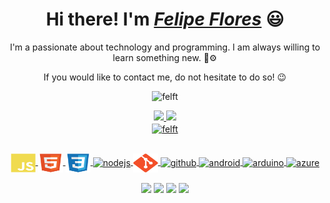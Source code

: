 <div>
  <h1 align="center">Hi there! I'm  <a href="https://www.linkedin.com/in/felipe-florest/"><i>Felipe Flores</i></a> 😃️</h1>
  <p align="center">I'm a passionate about technology and programming. I am always willing to learn something new. <span> 🧑⚙️ </span>
  </a><br>
  <p align="center">If you would like to contact me, do not hesitate to do so! 😉️</h2>
</div>

<div align="center">
 <p align="center" href="https://github.com/felft"> <img src="https://komarev.com/ghpvc/?username=felft&label=Profile%20views&color=0e75b6&style=flat&color=green" alt="felft" /> </p>
</div>

<div align ="center">
  <a href="https://github.com/felft">
    <img height="150em" src="https://github-readme-stats.vercel.app/api?username=felft&count_private=true&include_all_commits=true&show_icons=true&theme=dark&hide_border=false&show_owner=true"/>
    <img height="150em" src="https://github-readme-stats.vercel.app/api/top-langs/?username=felft&theme=dark&hide_border=false&&layout=compact"/>
  </a>
</div>

<div align="center">
   <a href="https://github.com/felft">
     <img height="150em" align="center" src="https://github-readme-streak-stats.herokuapp.com/?user=felft&theme=dark" alt="felft" /></p></p>
 </div>

<div align="center" valign="top"><br>
 <!-- 
 <img align="center" alt="React" height="30" width="40" src="https://raw.githubusercontent.com/devicons/devicon/master/icons/react/react-original.svg">
  <img align="center" alt="Redux" height="30" width="40" src="https://raw.githubusercontent.com/devicons/devicon/master/icons/redux/redux-original.svg">
-->  
  <img align="center" alt="Js" height="30" width="40" src="https://raw.githubusercontent.com/devicons/devicon/master/icons/javascript/javascript-plain.svg">
  <!-- <img align="center" alt="Js" height="30" width="40" src="https://raw.githubusercontent.com/devicons/devicon/master/icons/typescript/typescript-plain.svg"> -->
  <img align="center" alt="HTML" height="30" width="40" src="https://raw.githubusercontent.com/devicons/devicon/master/icons/html5/html5-original.svg">
  <img align="center" alt="CSS" height="30" width="40" src="https://raw.githubusercontent.com/devicons/devicon/master/icons/css3/css3-original.svg">
  <img align="center" alt="nodejs" height="30" width="40" src="https://cdn.worldvectorlogo.com/logos/nodejs-icon.svg">
  <!--<img align="center" alt="Wa-Jest" height="30" width="40" src="https://cdn.jsdelivr.net/gh/devicons/devicon/icons/jest/jest-plain.svg"> -->
  <img align="center" alt="git" height="30" width="40" src="https://raw.githubusercontent.com/devicons/devicon/master/icons/git/git-original.svg">
  <img align="center" alt="github" height="35" width="35" src="https://cdn.iconscout.com/icon/free/png-512/github-153-675523.png">
<!--   <img align="center" alt="github" height="30" width="40" src="https://raw.githubusercontent.com/devicons/devicon/master/icons/github/github-original.svg"> 
  <img align="center" alt="linux" height="30" width="40" src="https://raw.githubusercontent.com/devicons/devicon/master/icons/linux/linux-original.svg"> -->
  <img align="center" alt="android" width="40" height="30" src="https://cdn.freebiesupply.com/logos/thumbs/2x/android-logo.png" />
  <img align="center" alt="arduino" width="40" height="30" src="https://cdn.worldvectorlogo.com/logos/arduino-1.svg"/>
  <img align="center" alt="azure" width="40" height="30" src="https://www.vectorlogo.zone/logos/microsoft_azure/microsoft_azure-icon.svg" />
</div><br>

<div align="center">
  <a href="https://www.instagram.com/felipeflorests/" target="_blank"><img src="https://img.shields.io/badge/-Instagram-%23E4405F?style=for-the-badge&logo=instagram&logoColor=white" target="_blank"></a>
  <a href="https://www.linkedin.com/in/felipe-florest/" target="_blank"><img src="https://img.shields.io/badge/-LinkedIn-%230077B5?style=for-the-badge&logo=linkedin&logoColor=white" target="_blank"></a> 
  <a href="mailto:felfts@gmail.com"><img src="https://img.shields.io/badge/-Gmail-%23333?style=for-the-badge&logo=gmail&logoColor=white" target="_blank"></a>
  <a href="https://twitter.com/FelipeFloresT"><img src="https://img.shields.io/badge/-Twitter-%08a0e9?style=for-the-badge&logo=twitter&logoColor=white" target="_blank"></a>
</div>



<!--

## Hi there 👋


<p align="left"> <img src="https://komarev.com/ghpvc/?username=felft&label=Profile%20views&color=0e75b6&style=flat&color=green" alt="felft" /> </p>


Para cuando tengas mejores estadisticas
<p align="left"> <a href="https://github.com/ryo-ma/github-profile-trophy"><img src="https://github-profile-trophy.vercel.app/?username=felft" alt="felft" /></a> </p>
<p align="left"> <a href="https://twitter.com/FelipeFloresT" target="blank"><img src="https://img.shields.io/twitter/follow/felft?logo=twitter&style=for-the-badge" alt="FelipeFloresT" /></a> </p>




- 🔭 I’m currently working on checking Python code
- 🌱 I’m currently learning a little of everything
- 🤔 I’m looking for help with managing my time
- 💬 Ask me about something that I might not know
- 😄 Pronouns: he/him
- ⚡ Fun fact: I'm not an expert playing any games

### 📫 Connect with me:

[<img align="left" alt="Felipe Flores | LinkedIn" width="40px" src="https://quivervision.com/images/linkedin_square_color-512.png" />](https://www.linkedin.com/in/felipe-florest)
[<img align="left" alt="Felipe Flores | Twitter" width="40px" src="https://logodownload.org/wp-content/uploads/2014/09/twitter-logo-3.png" />](https://twitter.com/FelipeFloresT)
[<img align="left" alt="Felipe Flores | Instagram" width="42px" src="http://assets.stickpng.com/images/580b57fcd9996e24bc43c521.png" />](https://www.instagram.com/felipeflorests/) 

<br />
<br />

<h3 align="left">💻Languages and Tools:</h3>
<p align="left"> <a href="https://developer.android.com" target="_blank" rel="noreferrer"> <img src="https://raw.githubusercontent.com/devicons/devicon/master/icons/android/android-original-wordmark.svg" alt="android" width="40" height="40"/> </a> <a href="https://www.arduino.cc/" target="_blank" rel="noreferrer"> <img src="https://cdn.worldvectorlogo.com/logos/arduino-1.svg" alt="arduino" width="40" height="40"/> </a> <a href="https://azure.microsoft.com/en-in/" target="_blank" rel="noreferrer"><img src="https://www.vectorlogo.zone/logos/microsoft_azure/microsoft_azure-icon.svg" alt="azure" width="40" height="40"/> </a> <a href="https://www.cprogramming.com/" target="_blank" rel="noreferrer">

 <img src="https://raw.githubusercontent.com/devicons/devicon/master/icons/c/c-original.svg" alt="c" width="40" height="40"/> </a> <a href="https://www.w3schools.com/cpp/" target="_blank" rel="noreferrer"> <img src="https://raw.githubusercontent.com/devicons/devicon/master/icons/cplusplus/cplusplus-original.svg" alt="cplusplus" width="40" height="40"/> </a> <a href="https://www.w3schools.com/cs/" target="_blank" rel="noreferrer"> <img src="https://raw.githubusercontent.com/devicons/devicon/master/icons/csharp/csharp-original.svg" alt="csharp" width="40" height="40"/> </a> <a href="https://www.w3schools.com/css/" target="_blank" rel="noreferrer"> <img src="https://raw.githubusercontent.com/devicons/devicon/master/icons/css3/css3-original-wordmark.svg" alt="css3" width="40" height="40"/> </a> <a href="https://www.djangoproject.com/" target="_blank" rel="noreferrer"> <img src="https://raw.githubusercontent.com/devicons/devicon/master/icons/django/django-original.svg" alt="django" width="40" height="40"/> </a> <a href="https://dotnet.microsoft.com/" target="_blank" rel="noreferrer"> <img src="https://raw.githubusercontent.com/devicons/devicon/master/icons/dot-net/dot-net-original-wordmark.svg" alt="dotnet" width="40" height="40"/> </a> <a href="https://firebase.google.com/" target="_blank" rel="noreferrer"> <img src="https://www.vectorlogo.zone/logos/firebase/firebase-icon.svg" alt="firebase" width="40" height="40"/> </a> <a href="https://flutter.dev" target="_blank" rel="noreferrer"> <img src="https://www.vectorlogo.zone/logos/flutterio/flutterio-icon.svg" alt="flutter" width="40" height="40"/> </a> <a href="https://git-scm.com/" target="_blank" rel="noreferrer"> <img src="https://www.vectorlogo.zone/logos/git-scm/git-scm-icon.svg" alt="git" width="40" height="40"/> </a> <a href="https://www.w3.org/html/" target="_blank" rel="noreferrer"> <img src="https://raw.githubusercontent.com/devicons/devicon/master/icons/html5/html5-original-wordmark.svg" alt="html5" width="40" height="40"/> </a> <a href="https://www.adobe.com/in/products/illustrator.html" target="_blank" rel="noreferrer"> <img src="https://www.vectorlogo.zone/logos/adobe_illustrator/adobe_illustrator-icon.svg" alt="illustrator" width="40" height="40"/> </a> <a href="https://www.java.com" target="_blank" rel="noreferrer"> <img src="https://raw.githubusercontent.com/devicons/devicon/master/icons/java/java-original.svg" alt="java" width="40" height="40"/> </a> <a href="https://developer.mozilla.org/en-US/docs/Web/JavaScript" target="_blank" rel="noreferrer"> <img src="https://raw.githubusercontent.com/devicons/devicon/master/icons/javascript/javascript-original.svg" alt="javascript" width="40" height="40"/> </a> <a href="https://kotlinlang.org" target="_blank" rel="noreferrer"> <img src="https://www.vectorlogo.zone/logos/kotlinlang/kotlinlang-icon.svg" alt="kotlin" width="40" height="40"/> </a> <a href="https://www.linux.org/" target="_blank" rel="noreferrer"> <img src="https://raw.githubusercontent.com/devicons/devicon/master/icons/linux/linux-original.svg" alt="linux" width="40" height="40"/> </a> <a href="https://www.mathworks.com/" target="_blank" rel="noreferrer"> <img src="https://upload.wikimedia.org/wikipedia/commons/2/21/Matlab_Logo.png" alt="matlab" width="40" height="40"/> </a> <a href="https://www.mysql.com/" target="_blank" rel="noreferrer"> <img src="https://raw.githubusercontent.com/devicons/devicon/master/icons/mysql/mysql-original-wordmark.svg" alt="mysql" width="40" height="40"/> </a> <a href="https://nodejs.org" target="_blank" rel="noreferrer"> <img src="https://raw.githubusercontent.com/devicons/devicon/master/icons/nodejs/nodejs-original-wordmark.svg" alt="nodejs" width="40" height="40"/> </a> <a href="https://opencv.org/" target="_blank" rel="noreferrer"> <img src="https://www.vectorlogo.zone/logos/opencv/opencv-icon.svg" alt="opencv" width="40" height="40"/> </a> <a href="https://pandas.pydata.org/" target="_blank" rel="noreferrer"> <img src="https://raw.githubusercontent.com/devicons/devicon/2ae2a900d2f041da66e950e4d48052658d850630/icons/pandas/pandas-original.svg" alt="pandas" width="40" height="40"/> </a> <a href="https://www.photoshop.com/en" target="_blank" rel="noreferrer"> <img src="https://raw.githubusercontent.com/devicons/devicon/master/icons/photoshop/photoshop-line.svg" alt="photoshop" width="40" height="40"/> </a> <a href="https://www.postgresql.org" target="_blank" rel="noreferrer"> <img src="https://raw.githubusercontent.com/devicons/devicon/master/icons/postgresql/postgresql-original-wordmark.svg" alt="postgresql" width="40" height="40"/> </a> <a href="https://www.python.org" target="_blank" rel="noreferrer"> <img src="https://raw.githubusercontent.com/devicons/devicon/master/icons/python/python-original.svg" alt="python" width="40" height="40"/> </a> <a href="https://scikit-learn.org/" target="_blank" rel="noreferrer"> <img src="https://upload.wikimedia.org/wikipedia/commons/0/05/Scikit_learn_logo_small.svg" alt="scikit_learn" width="40" height="40"/> </a> <a href="https://seaborn.pydata.org/" target="_blank" rel="noreferrer"> <img src="https://seaborn.pydata.org/_images/logo-mark-lightbg.svg" alt="seaborn" width="40" height="40"/> </a> <a href="https://unity.com/" target="_blank" rel="noreferrer"> <img src="https://www.vectorlogo.zone/logos/unity3d/unity3d-icon.svg" alt="unity" width="40" height="40"/>  </a> </p>


<img align="left" alt="Python" width="30px" src="https://upload.wikimedia.org/wikipedia/commons/thumb/c/c3/Python-logo-notext.svg/1200px-Python-logo-notext.svg.png" />
<img align="left" alt="Jupyter" width="30px" src="https://upload.wikimedia.org/wikipedia/commons/thumb/3/38/Jupyter_logo.svg/1200px-Jupyter_logo.svg.png" />
<img align="left" alt="Visual Studio Code" width="30px" src="https://upload.wikimedia.org/wikipedia/commons/thumb/2/2d/Visual_Studio_Code_1.18_icon.svg/1200px-Visual_Studio_Code_1.18_icon.svg.png" />
<img align="left" alt="C++" width="30px" src="https://upload.wikimedia.org/wikipedia/commons/thumb/1/18/ISO_C%2B%2B_Logo.svg/1200px-ISO_C%2B%2B_Logo.svg.png" />
<img align="left" alt="C#" width="30px" src="https://static.cdnlogo.com/logos/c/27/c.svg" />

<br />
<br />

<p align="left">
<p><img align="left" src="https://github-readme-stats.vercel.app/api/top-langs?username=felft&show_icons=true&locale=en&layout=compact" alt="felft" /></p>
<p>&nbsp;<img align="center" src="https://github-readme-stats.vercel.app/api?username=felft&show_icons=true&locale=en" alt="Felipe's Github Stats" /></p>

<p><img align="center" src="https://github-readme-streak-stats.herokuapp.com/?user=felft&" alt="felft" /></p></p>






**FelFT/FelFT** is a ✨ _special_ ✨ repository because its `README.md` (this file) appears on your GitHub profile.

Here are some ideas to get you started:

- 🔭 I’m currently working on ...
- 🌱 I’m currently learning ...
- 👯 I’m looking to collaborate on ...
- 🤔 I’m looking for help with ...
- 💬 Ask me about ...
- 📫 How to reach me: ...
- 😄 Pronouns: ...
- ⚡ Fun fact: ...

<img align="left" alt="Android Studio" width="40px" src="https://1.bp.blogspot.com/-LgTa-xDiknI/X4EflN56boI/AAAAAAAAPuk/24YyKnqiGkwRS9-_9suPKkfsAwO4wHYEgCLcBGAsYHQ/s0/image9.png" />
<img align="left" alt="Arduino" width="30px" src="https://upload.wikimedia.org/wikipedia/commons/thumb/e/e0/ArduinoLogo_%C2%AE.svg/800px-ArduinoLogo_%C2%AE.svg.png" />

<img align="left" alt="Felipe's Github Stats" src="https://github-readme-stats.vercel.app/api/top-langs/?username=FelFT&show_icons=true&hide_border=true&bg_color=00000000&text_color=3498db" />


-->
